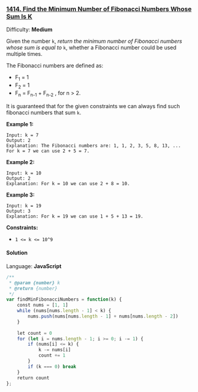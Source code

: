 ### [1414\. Find the Minimum Number of Fibonacci Numbers Whose Sum Is K](https://leetcode.com/problems/find-the-minimum-number-of-fibonacci-numbers-whose-sum-is-k/)

Difficulty: **Medium**


Given the number `k`, _return the minimum number of Fibonacci numbers whose sum is equal to_ `k`, whether a Fibonacci number could be used multiple times.

The Fibonacci numbers are defined as:

*   F<sub style="display: inline;">1</sub> = 1
*   F<sub style="display: inline;">2</sub> = 1
*   F<sub style="display: inline;">n</sub> = F<sub style="display: inline;">n-1</sub> + F<sub style="display: inline;">n-2</sub> , for n > 2.

It is guaranteed that for the given constraints we can always find such fibonacci numbers that sum `k`.

**Example 1:**

```
Input: k = 7
Output: 2 
Explanation: The Fibonacci numbers are: 1, 1, 2, 3, 5, 8, 13, ... 
For k = 7 we can use 2 + 5 = 7.
```

**Example 2:**

```
Input: k = 10
Output: 2 
Explanation: For k = 10 we can use 2 + 8 = 10.
```

**Example 3:**

```
Input: k = 19
Output: 3 
Explanation: For k = 19 we can use 1 + 5 + 13 = 19.
```

**Constraints:**

*   `1 <= k <= 10^9`


#### Solution

Language: **JavaScript**

```javascript
/**
 * @param {number} k
 * @return {number}
 */
var findMinFibonacciNumbers = function(k) {
    const nums = [1, 1]
    while (nums[nums.length - 1] < k) {
        nums.push(nums[nums.length - 1] + nums[nums.length - 2])
    }
    
    let count = 0
    for (let i = nums.length - 1; i >= 0; i -= 1) {
        if (nums[i] <= k) {
            k -= nums[i]
            count += 1
        }
        if (k === 0) break
    }
    return count
};
```